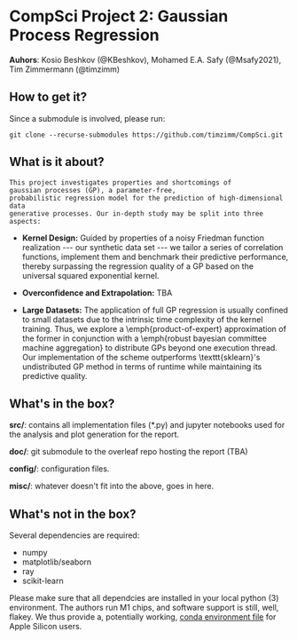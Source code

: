 # CompSci Project 2: Gaussian Process Regression
**Auhors**: Kosio Beshkov (@KBeshkov), Mohamed E.A. Safy (@Msafy2021), Tim Zimmermann (@timzimm)

## How to get it?
Since a submodule is involved, please run:
```
git clone --recurse-submodules https://github.com/timzimm/CompSci.git
```

## What is it about?
    This project investigates properties and shortcomings of 
    gaussian processes (GP), a parameter-free,
    probabilistic regression model for the prediction of high-dimensional data
    generative processes. Our in-depth study may be split into three aspects:


* **Kernel Design:** Guided by properties of a noisy Friedman
    function realization --- our synthetic data set --- we tailor a series of
    correlation functions, implement them and benchmark their predictive
    performance, thereby surpassing the regression quality of a GP
    based on the universal squared exponential kernel.

* **Overconfidence and Extrapolation:** 
    TBA

* **Large Datasets:** The application of full GP regression is usually
    confined to small datasets due to the intrinsic time complexity of the
    kernel training. Thus, we explore a \emph{product-of-expert} approximation of
    the former in conjunction with a \emph{robust bayesian committee machine
    aggregation} to distribute GPs beyond one execution thread. Our
    implementation of the scheme outperforms \texttt{sklearn}'s
    undistributed GP method in terms of runtime while maintaining its 
    predictive quality.


## What's in the box?
**src/**: contains all implementation files (*.py) and jupyter notebooks used
for the analysis and plot generation for the report.

**doc/**: git submodule to the overleaf repo hosting the report (TBA)

**config/**: configuration files.

**misc/**: whatever doesn't fit into the above, goes in here.

## What's not in the box? 
Several dependencies are required:
- numpy
- matplotlib/seaborn
- ray
- scikit-learn

Please make sure that all dependcies are installed in your local python (3)
environment. The authors run M1 chips, and software support is still, well, flakey. 
We thus provide a, potentially working, [conda environment file](./config/env.txt) for Apple Silicon users.
